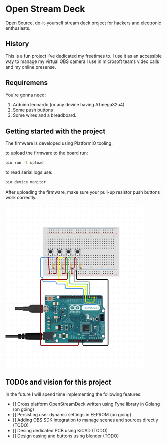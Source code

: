 # Open Stream Deck

Open Source, do-it-yourself stream deck project for hackers and electronic enthusiasts.

## History

This is a fun project I've dedicated my freetimes to. I use it as an accessible way to manage my virtual OBS camera I use in microsoft teams video calls and my online presense.

## Requiremens

You're gonna need: 

1. Arduino leonardo (or any device having ATmega32u4)
2. Some push buttons
3. Some wires and a breadboard.

## Getting started with the project

The firmware is developed using PlatformIO tooling.

to upload the firmware to the board run:

```bash
pio run -t upload
```

to read serial logs use:
```bash
pio device monitor
```

After uploading the firmware, make sure your pull-up resistor push buttons work correctly.

![breadboard diagram for arduino lenardo and push buttons](./static/diagram.png)

## TODOs and vision for this project
In the future I will spend time implementing the following features:

- [] Cross platform OpenStreamDeck written using Fyne library in Golang (on going)
- [] Persisting user dynamic settings in EEPROM (on going)
- [] Adding OBS SDK integration to manage scenes and sources directly (TODO)
- [] Desing dedicated PCB using KiCAD (TODO)
- [] Design casing and buttons using blender (TODO)
